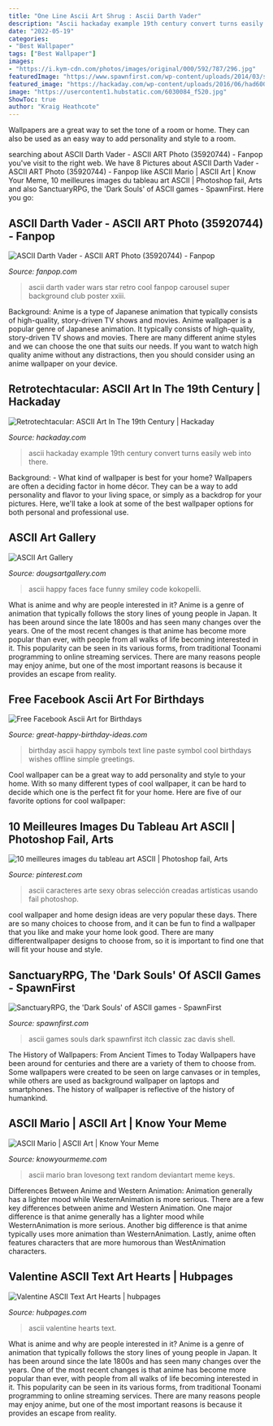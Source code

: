 ```yaml
---
title: "One Line Ascii Art Shrug : Ascii Darth Vader"
description: "Ascii hackaday example 19th century convert turns easily web into there"
date: "2022-05-19"
categories:
- "Best Wallpaper"
tags: ["Best Wallpaper"]
images:
- "https://i.kym-cdn.com/photos/images/original/000/592/787/296.jpg"
featuredImage: "https://www.spawnfirst.com/wp-content/uploads/2014/03/sRPG-790x370.png"
featured_image: "https://hackaday.com/wp-content/uploads/2016/06/had600.png?w=400"
image: "https://usercontent1.hubstatic.com/6030084_f520.jpg"
ShowToc: true
author: "Kraig Heathcote"
---
```



Wallpapers are a great way to set the tone of a room or home. They can also be used as an easy way to add personality and style to a room.

	

		
searching about ASCII Darth Vader - ASCII ART Photo (35920744) - Fanpop you've visit to the right web. We have 8 Pictures about ASCII Darth Vader - ASCII ART Photo (35920744) - Fanpop like ASCII Mario | ASCII Art | Know Your Meme, 10 meilleures images du tableau art ASCII | Photoshop fail, Arts and also SanctuaryRPG, the &#039;Dark Souls&#039; of ASCII games - SpawnFirst. Here you go:
		
    
## ASCII Darth Vader - ASCII ART Photo (35920744) - Fanpop

<img loading=lazy src="http://images6.fanpop.com/image/photos/35900000/ASCII-Darth-Vader-ascii-art-35920744-600-461.jpg" onerror="this.onerror=null;this.src='https://tse2.mm.bing.net/th?id=OIP.5rkwuB1t2oe3VdA3q4UzzgHaFs&amp;pid=15.1';" alt="ASCII Darth Vader - ASCII ART Photo (35920744) - Fanpop">

_Source: fanpop.com_

>ascii darth vader wars star retro cool fanpop carousel super background club poster xxiii. 

	

Background: Anime is a type of Japanese animation that typically consists of high-quality, story-driven TV shows and movies.
Anime wallpaper is a popular genre of Japanese animation. It typically consists of high-quality, story-driven TV shows and movies. There are many different anime styles and we can choose the one that suits our needs. If you want to watch high quality anime without any distractions, then you should consider using an anime wallpaper on your device.

    
## Retrotechtacular: ASCII Art In The 19th Century | Hackaday

<img loading=lazy src="https://hackaday.com/wp-content/uploads/2016/06/had600.png?w=400" onerror="this.onerror=null;this.src='https://tse3.mm.bing.net/th?id=OIP.76Pv-rU6FUx0YDmramlhpgAAAA&amp;pid=15.1';" alt="Retrotechtacular: ASCII Art In The 19th Century | Hackaday">

_Source: hackaday.com_

>ascii hackaday example 19th century convert turns easily web into there. 

	

Background: - What kind of wallpaper is best for your home?
Wallpapers are often a deciding factor in home décor. They can be a way to add personality and flavor to your living space, or simply as a backdrop for your pictures. Here, we'll take a look at some of the best wallpaper options for both personal and professional use.

    
## ASCII Art Gallery

<img loading=lazy src="https://www.dougsartgallery.com/images/xASCII-happy-face-2.gif.pagespeed.ic.KZRCL-SrrX.png" onerror="this.onerror=null;this.src='https://tse2.mm.bing.net/th?id=OIP.KZRCL-SrrXlu-bLliy_wBQHaE_&amp;pid=15.1';" alt="ASCII Art Gallery">

_Source: dougsartgallery.com_

>ascii happy faces face funny smiley code kokopelli. 

	

What is anime and why are people interested in it?
Anime is a genre of animation that typically follows the story lines of young people in Japan. It has been around since the late 1800s and has seen many changes over the years. One of the most recent changes is that anime has become more popular than ever, with people from all walks of life becoming interested in it. This popularity can be seen in its various forms, from traditional Toonami programming to online streaming services. There are many reasons people may enjoy anime, but one of the most important reasons is because it provides an escape from reality.

    
## Free Facebook Ascii Art For Birthdays

<img loading=lazy src="http://www.great-happy-birthday-ideas.com/images/xfacebook_ascii_art.png.pagespeed.ic.IOzd4OhYzs.png" onerror="this.onerror=null;this.src='https://tse1.mm.bing.net/th?id=OIP.IOzd4OhYzs5fUENnsxVjTAAAAA&amp;pid=15.1';" alt="Free Facebook Ascii Art for Birthdays">

_Source: great-happy-birthday-ideas.com_

>birthday ascii happy symbols text line paste symbol cool birthdays wishes offline simple greetings. 

	

Cool wallpaper can be a great way to add personality and style to your home. With so many different types of cool wallpaper, it can be hard to decide which one is the perfect fit for your home. Here are five of our favorite options for cool wallpaper: 

    
## 10 Meilleures Images Du Tableau Art ASCII | Photoshop Fail, Arts

<img loading=lazy src="https://i.pinimg.com/236x/e4/03/d0/e403d04524dadbd6c046cee97017ea4e--arte-ascii-ascii-art.jpg" onerror="this.onerror=null;this.src='https://tse3.mm.bing.net/th?id=OIP.t5iPaKkTHU1u28STB9ufKAAAAA&amp;pid=15.1';" alt="10 meilleures images du tableau art ASCII | Photoshop fail, Arts">

_Source: pinterest.com_

>ascii caracteres arte sexy obras selección creadas artísticas usando fail photoshop. 

	

cool wallpaper and home design ideas are very popular these days. There are so many choices to choose from, and it can be fun to find a wallpaper that you like and make your home look good. There are many differentwallpaper designs to choose from, so it is important to find one that will fit your house and style.

    
## SanctuaryRPG, The &#039;Dark Souls&#039; Of ASCII Games - SpawnFirst

<img loading=lazy src="https://www.spawnfirst.com/wp-content/uploads/2014/03/sRPG-790x370.png" onerror="this.onerror=null;this.src='https://tse3.mm.bing.net/th?id=OIP.eRmcwcWoQdBN4GyyEcPDHAHaDe&amp;pid=15.1';" alt="SanctuaryRPG, the &#039;Dark Souls&#039; of ASCII games - SpawnFirst">

_Source: spawnfirst.com_

>ascii games souls dark spawnfirst itch classic zac davis shell. 

	

The History of Wallpapers: From Ancient Times to Today
Wallpapers have been around for centuries and there are a variety of them to choose from. Some wallpapers were created to be seen on large canvases or in temples, while others are used as background wallpaper on laptops and smartphones. The history of wallpaper is reflective of the history of humankind.

    
## ASCII Mario | ASCII Art | Know Your Meme

<img loading=lazy src="https://i.kym-cdn.com/photos/images/original/000/592/787/296.jpg" onerror="this.onerror=null;this.src='https://tse2.mm.bing.net/th?id=OIP.uBNfjaJIezHjHAmgbaMg8gHaHc&amp;pid=15.1';" alt="ASCII Mario | ASCII Art | Know Your Meme">

_Source: knowyourmeme.com_

>ascii mario bran lovesong text random deviantart meme keys. 

	

Differences Between Anime and Western Animation: Animation generally has a lighter mood while WesternAnimation is more serious.
There are a few key differences between anime and Western Animation. One major difference is that anime generally has a lighter mood while WesternAnimation is more serious. Another big difference is that anime typically uses more animation than WesternAnimation. Lastly, anime often features characters that are more humorous than WestAnimation characters.

    
## Valentine ASCII Text Art Hearts | Hubpages

<img loading=lazy src="https://usercontent1.hubstatic.com/6030084_f520.jpg" onerror="this.onerror=null;this.src='https://tse2.mm.bing.net/th?id=OIP.ULZr875Pn-341_9aQr-k1QHaFm&amp;pid=15.1';" alt="Valentine ASCII Text Art Hearts | hubpages">

_Source: hubpages.com_

>ascii valentine hearts text. 

	

What is anime and why are people interested in it?
Anime is a genre of animation that typically follows the story lines of young people in Japan. It has been around since the late 1800s and has seen many changes over the years. One of the most recent changes is that anime has become more popular than ever, with people from all walks of life becoming interested in it. This popularity can be seen in its various forms, from traditional Toonami programming to online streaming services. There are many reasons people may enjoy anime, but one of the most important reasons is because it provides an escape from reality.

